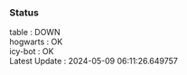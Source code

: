 ### Status


table : DOWN  
hogwarts : OK  
icy-bot : OK  
Latest Update : 2024-05-09 06:11:26.649757
